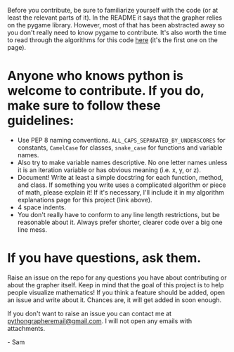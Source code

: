 Before you contribute, be sure to familiarize yourself with the code (or at least the relevant parts of it). In the README it says that the grapher relies on the pygame library. However, most of that has been abstracted away so you don't really need to know pygame to contribute. It's also worth the time to read through the algorithms for this code [here](http://sambrunacini.com/algorithms.html) (it's the first one on the page).

# Anyone who knows python is welcome to contribute. If you do, make sure to follow these guidelines:
- Use PEP 8 naming conventions. `ALL_CAPS_SEPARATED_BY_UNDERSCORES` for constants, `CamelCase` for classes, `snake_case` for functions and variable names.
- Also try to make variable names descriptive. No one letter names unless it is an iteration variable or has obvious meaning (i.e. x, y, or z).
- Document! Write at least a simple docstring for each function, method, and class. If something you write uses a complicated algorithm or piece of math, please explain it! If it's necessary, I'll include it in my algorithm explanations page for this project (link above).
- 4 space indents.
- You don't really have to conform to any line length restrictions, but be reasonable about it. Always prefer shorter, clearer code over a big one line mess.

# If you have questions, ask them.
Raise an issue on the repo for any questions you have about contributing or about the grapher itself. Keep in mind that the goal of this project is to help people visualize mathematics! If you think a feature should be added, open an issue and write about it. Chances are, it will get added in soon enough. 

If you don't want to raise an issue you can contact me at pythongrapheremail@gmail.com. I will not open any emails with attachments.


\- Sam
